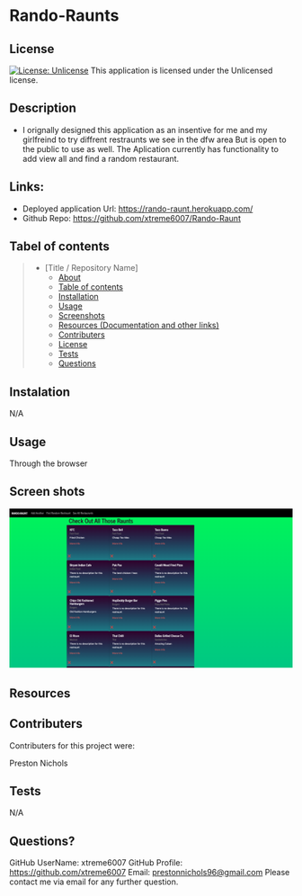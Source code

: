# Rando-Raunts

  ## License
  [![License: Unlicense](https://img.shields.io/badge/license-Unlicense-blue.svg)](http://unlicense.org/)
  This application is licensed under the Unlicensed license.

  

  ## Description 
  *  I orignally designed this application as an insentive for me and my girlfreind to try diffrent restraunts we see in the dfw area But is open to the public to use as well. The Aplication currently has functionality to add view all and find a random restaurant. 
 



  ## Links:

  * Deployed application Url: https://rando-raunt.herokuapp.com/
  * Github Repo: https://github.com/xtreme6007/Rando-Raunt
  
  ## Tabel of contents


> * [Title / Repository Name]
>   * [About](#about)
>   * [Table of contents](#tabel-of-contents)
>   * [Installation](#installation)
>   * [Usage](#usage)
>   * [Screenshots](#sceenshots)
>   * [Resources (Documentation and other links)](#resources)
>   * [Contributers](#contributers)
>   * [License](#license)
>   * [Tests](#tests)
>   * [Questions](#questions)



## Instalation

N/A




## Usage

 Through the browser





## Screen shots
![screenshot](client/public/assets/imgs/Screen.png)





## Resources




## Contributers
Contributers for this project were:

Preston Nichols


## Tests

N/A

## Questions?
GitHub UserName: xtreme6007
GitHub Profile: https://github.com/xtreme6007
Email: prestonnichols96@gmail.com
Please contact me via email for any further question.



